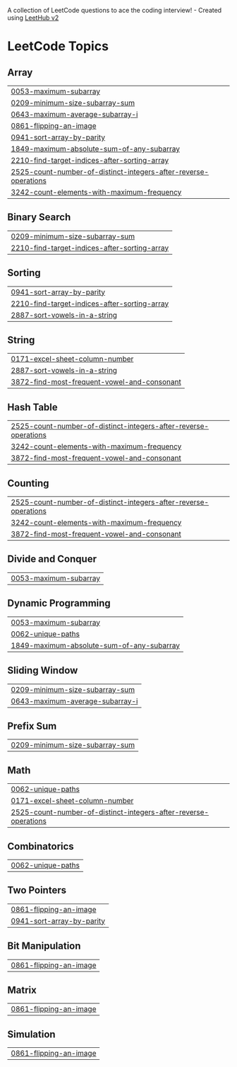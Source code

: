 A collection of LeetCode questions to ace the coding interview! - Created using [LeetHub v2](https://github.com/arunbhardwaj/LeetHub-2.0)
<!---LeetCode Topics Start-->
# LeetCode Topics
## Array
|  |
| ------- |
| [0053-maximum-subarray](https://github.com/lalitha31084/Leetcode/tree/master/0053-maximum-subarray) |
| [0209-minimum-size-subarray-sum](https://github.com/lalitha31084/Leetcode/tree/master/0209-minimum-size-subarray-sum) |
| [0643-maximum-average-subarray-i](https://github.com/lalitha31084/Leetcode/tree/master/0643-maximum-average-subarray-i) |
| [0861-flipping-an-image](https://github.com/lalitha31084/Leetcode/tree/master/0861-flipping-an-image) |
| [0941-sort-array-by-parity](https://github.com/lalitha31084/Leetcode/tree/master/0941-sort-array-by-parity) |
| [1849-maximum-absolute-sum-of-any-subarray](https://github.com/lalitha31084/Leetcode/tree/master/1849-maximum-absolute-sum-of-any-subarray) |
| [2210-find-target-indices-after-sorting-array](https://github.com/lalitha31084/Leetcode/tree/master/2210-find-target-indices-after-sorting-array) |
| [2525-count-number-of-distinct-integers-after-reverse-operations](https://github.com/lalitha31084/Leetcode/tree/master/2525-count-number-of-distinct-integers-after-reverse-operations) |
| [3242-count-elements-with-maximum-frequency](https://github.com/lalitha31084/Leetcode/tree/master/3242-count-elements-with-maximum-frequency) |
## Binary Search
|  |
| ------- |
| [0209-minimum-size-subarray-sum](https://github.com/lalitha31084/Leetcode/tree/master/0209-minimum-size-subarray-sum) |
| [2210-find-target-indices-after-sorting-array](https://github.com/lalitha31084/Leetcode/tree/master/2210-find-target-indices-after-sorting-array) |
## Sorting
|  |
| ------- |
| [0941-sort-array-by-parity](https://github.com/lalitha31084/Leetcode/tree/master/0941-sort-array-by-parity) |
| [2210-find-target-indices-after-sorting-array](https://github.com/lalitha31084/Leetcode/tree/master/2210-find-target-indices-after-sorting-array) |
| [2887-sort-vowels-in-a-string](https://github.com/lalitha31084/Leetcode/tree/master/2887-sort-vowels-in-a-string) |
## String
|  |
| ------- |
| [0171-excel-sheet-column-number](https://github.com/lalitha31084/Leetcode/tree/master/0171-excel-sheet-column-number) |
| [2887-sort-vowels-in-a-string](https://github.com/lalitha31084/Leetcode/tree/master/2887-sort-vowels-in-a-string) |
| [3872-find-most-frequent-vowel-and-consonant](https://github.com/lalitha31084/Leetcode/tree/master/3872-find-most-frequent-vowel-and-consonant) |
## Hash Table
|  |
| ------- |
| [2525-count-number-of-distinct-integers-after-reverse-operations](https://github.com/lalitha31084/Leetcode/tree/master/2525-count-number-of-distinct-integers-after-reverse-operations) |
| [3242-count-elements-with-maximum-frequency](https://github.com/lalitha31084/Leetcode/tree/master/3242-count-elements-with-maximum-frequency) |
| [3872-find-most-frequent-vowel-and-consonant](https://github.com/lalitha31084/Leetcode/tree/master/3872-find-most-frequent-vowel-and-consonant) |
## Counting
|  |
| ------- |
| [2525-count-number-of-distinct-integers-after-reverse-operations](https://github.com/lalitha31084/Leetcode/tree/master/2525-count-number-of-distinct-integers-after-reverse-operations) |
| [3242-count-elements-with-maximum-frequency](https://github.com/lalitha31084/Leetcode/tree/master/3242-count-elements-with-maximum-frequency) |
| [3872-find-most-frequent-vowel-and-consonant](https://github.com/lalitha31084/Leetcode/tree/master/3872-find-most-frequent-vowel-and-consonant) |
## Divide and Conquer
|  |
| ------- |
| [0053-maximum-subarray](https://github.com/lalitha31084/Leetcode/tree/master/0053-maximum-subarray) |
## Dynamic Programming
|  |
| ------- |
| [0053-maximum-subarray](https://github.com/lalitha31084/Leetcode/tree/master/0053-maximum-subarray) |
| [0062-unique-paths](https://github.com/lalitha31084/Leetcode/tree/master/0062-unique-paths) |
| [1849-maximum-absolute-sum-of-any-subarray](https://github.com/lalitha31084/Leetcode/tree/master/1849-maximum-absolute-sum-of-any-subarray) |
## Sliding Window
|  |
| ------- |
| [0209-minimum-size-subarray-sum](https://github.com/lalitha31084/Leetcode/tree/master/0209-minimum-size-subarray-sum) |
| [0643-maximum-average-subarray-i](https://github.com/lalitha31084/Leetcode/tree/master/0643-maximum-average-subarray-i) |
## Prefix Sum
|  |
| ------- |
| [0209-minimum-size-subarray-sum](https://github.com/lalitha31084/Leetcode/tree/master/0209-minimum-size-subarray-sum) |
## Math
|  |
| ------- |
| [0062-unique-paths](https://github.com/lalitha31084/Leetcode/tree/master/0062-unique-paths) |
| [0171-excel-sheet-column-number](https://github.com/lalitha31084/Leetcode/tree/master/0171-excel-sheet-column-number) |
| [2525-count-number-of-distinct-integers-after-reverse-operations](https://github.com/lalitha31084/Leetcode/tree/master/2525-count-number-of-distinct-integers-after-reverse-operations) |
## Combinatorics
|  |
| ------- |
| [0062-unique-paths](https://github.com/lalitha31084/Leetcode/tree/master/0062-unique-paths) |
## Two Pointers
|  |
| ------- |
| [0861-flipping-an-image](https://github.com/lalitha31084/Leetcode/tree/master/0861-flipping-an-image) |
| [0941-sort-array-by-parity](https://github.com/lalitha31084/Leetcode/tree/master/0941-sort-array-by-parity) |
## Bit Manipulation
|  |
| ------- |
| [0861-flipping-an-image](https://github.com/lalitha31084/Leetcode/tree/master/0861-flipping-an-image) |
## Matrix
|  |
| ------- |
| [0861-flipping-an-image](https://github.com/lalitha31084/Leetcode/tree/master/0861-flipping-an-image) |
## Simulation
|  |
| ------- |
| [0861-flipping-an-image](https://github.com/lalitha31084/Leetcode/tree/master/0861-flipping-an-image) |
<!---LeetCode Topics End-->